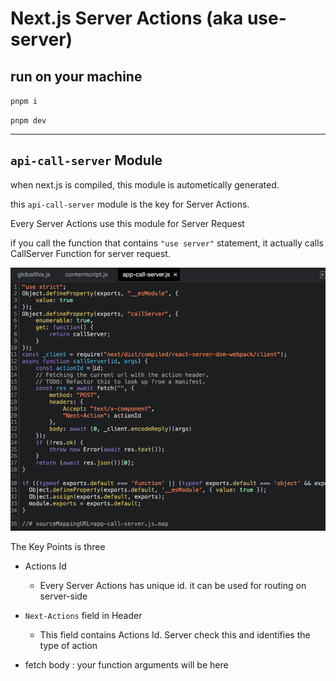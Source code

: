 # Next.js Server Actions (aka use-server)


## run on your machine 

`pnpm i`

`pnpm dev`

---

## `api-call-server` Module

when next.js is compiled, this module is autometically generated.

this `api-call-server` module is the key for Server Actions.

Every Server Actions use this module for Server Request

if you call the function that contains `"use server"` statement, it actually calls CallServer Function for server request. 

<img src="public/api-call-server-screenshot.png" />



The Key Points is three

- Actions Id
    - Every Server Actions has unique id. it can be used for routing on server-side

- `Next-Actions` field in Header
    - This field contains Actions Id. Server check this and identifies the type of action

- fetch body : your function arguments will be here

